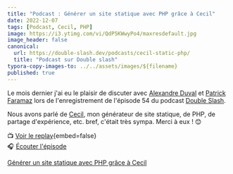 ```yaml
---
title: "Podcast : Générer un site statique avec PHP grâce à Cecil"
date: 2022-12-07
tags: [Podcast, Cecil, PHP]
image: https://i3.ytimg.com/vi/QdP5KWwyPo4/maxresdefault.jpg
image_header: false
canonical:
  url: https://double-slash.dev/podcasts/cecil-static-php/
  title: "Podcast sur Double slash"
typora-copy-images-to: ../../assets/images/${filename}
published: true
---
```

Le mois dernier j'ai eu le plaisir de discuter avec [Alexandre Duval](https://www.alexduval.fr) et [Patrick Faramaz](https://www.goodmotion.fr) lors de l'enregistrement de l'épisode 54 du podcast [Double Slash](https://double-slash.dev).

Nous avons parlé de [Cecil](https://cecil.app), mon générateur de site statique, de PHP, de partage d'expérience, etc. bref, c'était très sympa. Merci à eux ! 😊

📺 [Voir le replay](https://www.youtube.com/watch?v=QdP5KWwyPo4){embed=false}  
🎧 [Écouter l'épisode](https://double-slash.dev/podcasts/cecil-static-php/)

[Générer un site statique avec PHP grâce à Cecil](https://www.youtube.com/watch?v=QdP5KWwyPo4 "//. 054 Générer un site statique avec PHP grâce à Cecil")

